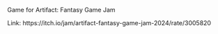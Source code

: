 Game for Artifact: Fantasy Game Jam
<p>
Link: https://itch.io/jam/artifact-fantasy-game-jam-2024/rate/3005820
